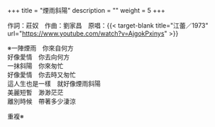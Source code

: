 +++
title = "煙雨斜陽"
description = ""
weight = 5
+++

作詞：莊奴　作曲：劉家昌　原唱：{{< target-blank title="江蕾／1973" url="https://www.youtube.com/watch?v=AjgokPxinys" >}}

※一陣煙雨　你來自何方  
好像愛情　你去向何方  
一抹斜陽　你來匆忙  
好像愛情　你去時又匆忙  
這人生也是一樣　就好像煙雨斜陽  
美麗短暫　渺渺茫茫  
離別時候　帶著多少淒涼  

重複※

